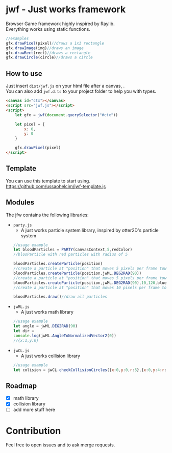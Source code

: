 # jwf - Just works framework  

Browser Game framework highly inspired by Raylib.  
Everything works using static functions.  

```ts
//examples
gfx.drawPixel(pixel)//draws a 1x1 rectangle
gfx.drawImage(img)//draws an image
gfx.drawRect(rect)//draws a rectangle
gfx.drawCircle(circle)//draws a circle
```

## How to use

Just insert `dist/jwf.js` on your html file after a canvas, .  
You can also add `jwf.d.ts` to your project folder to help you with types.  
```html
<canvas id="ctx"></canvas>
<script src="jwf.js"></script>
<script>
	let gfx = jwf(document.querySelector("#ctx"))

	let pixel = {
		x: 0,
		y: 0
	}

	gfx.drawPixel(pixel)
</script>
```

## Template

You can use this template to start using. https://github.com/ussaohelcim/jwf-template.js

## Modules

The jfw contains the following libraries:  
- `party.js`
	- A just works particle system library, inspired by otter2D's particle system
	```js
	//usage example
	let bloodParticles = PARTY(canvasContext,5,redColor)
	//blooParticle with red particles with radius of 5

	bloodParticles.createParticle(position)
	//create a particle at "position" that moves 5 pixels per frame towards a random angle, that will die in 60 frames, with the color "redColor"
	bloodParticles.createParticle(position,jwML.DEG2RAD(90))
	//create a particle at "position" that moves 5 pixels per frame towards the 90 angle,that will die in 60 frames, with the color "redColor"
	bloodParticles.createParticle(position,jwML.DEG2RAD(90),10,120,blueColor)
	//create a particle at "position" that moves 10 pixels per frame towards the 90 angle,that will die in 120 frames, with the color "blueColor"

	bloodParticles.draw()//draw all particles
	```
- `jwML.js`
	- A just works math library
	```js
	//usage example
	let angle = jwML.DEG2RAD(90)
	let dir = 
	console.log(jwML.AngleToNormalizedVector2(0))
	//{x:1,y:0}
	```
- `jwCL.js`
	- A just works collision library
	```js
	//usage example
	let colision = jwCL.checkCollisionCircles({x:0,y:0,r:5},{x:0,y:4:r:5})//true
	```
## Roadmap

- [X] math library  
- [X] collision library  
- [ ] add more stuff here  

# Contribution

Feel free to open issues and to ask merge requests.  
